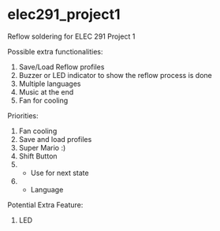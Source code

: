# elec291_project1
Reflow soldering for ELEC 291 Project 1

Possible extra functionalities:
1. Save/Load Reflow profiles
2. Buzzer or LED indicator to show the reflow process is done
3. Multiple languages   
4. Music at the end
5. Fan for cooling


Priorities:
1. Fan cooling
2. Save and load profiles
3. Super Mario :)
4. Shift Button
5.  - Use for next state
6.  - Language


Potential Extra Feature:
 1. LED
